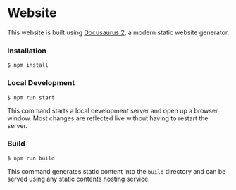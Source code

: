 # Website

This website is built using [Docusaurus 2](https://v2.docusaurus.io/),
a modern static website generator.

### Installation

```
$ npm install
```

### Local Development

```
$ npm run start
```

This command starts a local development server and open up a browser window.
Most changes are reflected live without having to restart the server.

### Build

```
$ npm run build
```

This command generates static content into the `build` directory and can be served
using any static contents hosting service.
